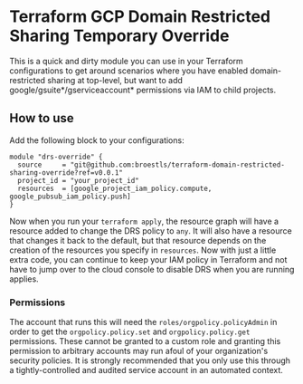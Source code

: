 # Terraform GCP Domain Restricted Sharing Temporary Override

This is a quick and dirty module you can use in your Terraform configurations to get around scenarios where you have enabled domain-restricted sharing at top-level, but want to add google/gsuite*/gserviceaccount* permissions via IAM to child projects.

## How to use

Add the following block to your configurations:

```hcl
module "drs-override" {
  source     = "git@github.com:broestls/terraform-domain-restricted-sharing-override?ref=v0.0.1"
  project_id = "your_project_id"
  resources  = [google_project_iam_policy.compute, google_pubsub_iam_policy.push]
}
```

Now when you run your `terraform apply`, the resource graph will have a resource added to change the DRS policy to `any`. It will also have a resource that changes it back to the default, but that resource depends on the creation of the resources you specify in `resources`. Now with just a little extra code, you can continue to keep your IAM policy in Terraform and not have to jump over to the cloud console to disable DRS when you are running applies.

### Permissions

The account that runs this will need the `roles/orgpolicy.policyAdmin` in order to get the `orgpolicy.policy.set` and `orgpolicy.policy.get` permissions. These cannot be granted to a custom role and granting this permission to arbitrary accounts may run afoul of your organization's security policies. It is strongly recommended that you only use this through a tightly-controlled and audited service account in an automated context.